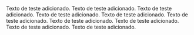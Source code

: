 Texto de teste adicionado.
Texto de teste adicionado.
Texto de teste adicionado.
Texto de teste adicionado.
Texto de teste adicionado.
Texto de teste adicionado.
Texto de teste adicionado.
Texto de teste adicionado.
Texto de teste adicionado.
Texto de teste adicionado.
